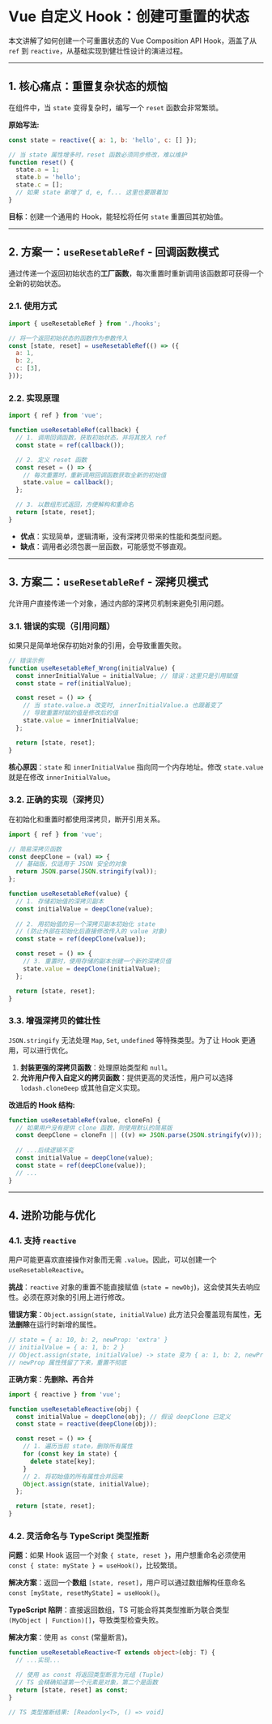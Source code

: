 # Vue 自定义 Hook：创建可重置的状态

本文讲解了如何创建一个可重置状态的 Vue Composition API Hook，涵盖了从 `ref` 到 `reactive`，从基础实现到健壮性设计的演进过程。

-----

## 1\. 核心痛点：重置复杂状态的烦恼

在组件中，当 `state` 变得复杂时，编写一个 `reset` 函数会非常繁琐。

**原始写法:**

```javascript
const state = reactive({ a: 1, b: 'hello', c: [] });

// 当 state 属性增多时，reset 函数必须同步修改，难以维护
function reset() {
  state.a = 1;
  state.b = 'hello';
  state.c = [];
  // 如果 state 新增了 d, e, f... 这里也要跟着加
}
```

**目标**：创建一个通用的 Hook，能轻松将任何 `state` 重置回其初始值。

-----

## 2\. 方案一：`useResetableRef` - 回调函数模式

通过传递一个返回初始状态的**工厂函数**，每次重置时重新调用该函数即可获得一个全新的初始状态。

### 2.1. 使用方式

```javascript
import { useResetableRef } from './hooks';

// 将一个返回初始状态的函数作为参数传入
const [state, reset] = useResetableRef(() => ({
  a: 1,
  b: 2,
  c: [3],
}));
```

### 2.2. 实现原理

```javascript
import { ref } from 'vue';

function useResetableRef(callback) {
  // 1. 调用回调函数，获取初始状态，并将其放入 ref
  const state = ref(callback());

  // 2. 定义 reset 函数
  const reset = () => {
    // 每次重置时，重新调用回调函数获取全新的初始值
    state.value = callback();
  };

  // 3. 以数组形式返回，方便解构和重命名
  return [state, reset];
}
```

  - **优点**：实现简单，逻辑清晰，没有深拷贝带来的性能和类型问题。
  - **缺点**：调用者必须包裹一层函数，可能感觉不够直观。

-----

## 3\. 方案二：`useResetableRef` - 深拷贝模式

允许用户直接传递一个对象，通过内部的深拷贝机制来避免引用问题。

### 3.1. 错误的实现（引用问题）

如果只是简单地保存初始对象的引用，会导致重置失败。

```javascript
// 错误示例
function useResetableRef_Wrong(initialValue) {
  const innerInitialValue = initialValue; // 错误：这里只是引用赋值
  const state = ref(initialValue);

  const reset = () => {
    // 当 state.value.a 改变时, innerInitialValue.a 也跟着变了
    // 导致重置时赋的值是修改后的值
    state.value = innerInitialValue;
  };

  return [state, reset];
}
```

**核心原因**：`state` 和 `innerInitialValue` 指向同一个内存地址。修改 `state.value` 就是在修改 `innerInitialValue`。

### 3.2. 正确的实现（深拷贝）

在初始化和重置时都使用深拷贝，断开引用关系。

```javascript
import { ref } from 'vue';

// 简易深拷贝函数
const deepClone = (val) => {
  // 基础版，仅适用于 JSON 安全的对象
  return JSON.parse(JSON.stringify(val));
};

function useResetableRef(value) {
  // 1. 存储初始值的深拷贝副本
  const initialValue = deepClone(value);
  
  // 2. 用初始值的另一个深拷贝副本初始化 state
  // (防止外部在初始化后直接修改传入的 value 对象)
  const state = ref(deepClone(value));

  const reset = () => {
    // 3. 重置时，使用存储的副本创建一个新的深拷贝值
    state.value = deepClone(initialValue);
  };

  return [state, reset];
}
```

### 3.3. 增强深拷贝的健壮性

`JSON.stringify` 无法处理 `Map`, `Set`, `undefined` 等特殊类型。为了让 Hook 更通用，可以进行优化。

1.  **封装更强的深拷贝函数**：处理原始类型和 `null`。
2.  **允许用户传入自定义的拷贝函数**：提供更高的灵活性，用户可以选择 `lodash.cloneDeep` 或其他自定义实现。

**改进后的 Hook 结构:**

```javascript
function useResetableRef(value, cloneFn) {
  // 如果用户没有提供 clone 函数，则使用默认的简易版
  const deepClone = cloneFn || ((v) => JSON.parse(JSON.stringify(v)));
  
  // ...后续逻辑不变
  const initialValue = deepClone(value);
  const state = ref(deepClone(value));
  // ...
}
```

-----

## 4\. 进阶功能与优化

### 4.1. 支持 `reactive`

用户可能更喜欢直接操作对象而无需 `.value`。因此，可以创建一个 `useResetableReactive`。

**挑战**：`reactive` 对象的重置不能直接赋值 (`state = newObj`)，这会使其失去响应性。必须在原对象的引用上进行修改。

**错误方案**：`Object.assign(state, initialValue)`
此方法只会覆盖现有属性，**无法删除**在运行时新增的属性。

```javascript
// state = { a: 10, b: 2, newProp: 'extra' }
// initialValue = { a: 1, b: 2 }
// Object.assign(state, initialValue) -> state 变为 { a: 1, b: 2, newProp: 'extra' }
// newProp 属性残留了下来，重置不彻底
```

**正确方案**：**先删除、再合并**

```javascript
import { reactive } from 'vue';

function useResetableReactive(obj) {
  const initialValue = deepClone(obj); // 假设 deepClone 已定义
  const state = reactive(deepClone(obj));

  const reset = () => {
    // 1. 遍历当前 state，删除所有属性
    for (const key in state) {
      delete state[key];
    }
    // 2. 将初始值的所有属性合并回来
    Object.assign(state, initialValue);
  };

  return [state, reset];
}
```

### 4.2. 灵活命名与 TypeScript 类型推断

**问题**：如果 Hook 返回一个对象 `{ state, reset }`，用户想重命名必须使用 `const { state: myState } = useHook()`，比较繁琐。

**解决方案**：返回一个**数组** `[state, reset]`，用户可以通过数组解构任意命名 `const [myState, resetMyState] = useHook()`。

**TypeScript 陷阱**：直接返回数组，TS 可能会将其类型推断为联合类型 `(MyObject | Function)[]`，导致类型检查失败。

**解决方案**：使用 `as const` (常量断言)。

```typescript
function useResetableReactive<T extends object>(obj: T) {
  // ...实现...

  // 使用 as const 将返回类型断言为元组 (Tuple)
  // TS 会精确知道第一个元素是对象，第二个是函数
  return [state, reset] as const; 
}

// TS 类型推断结果: [Readonly<T>, () => void]
```